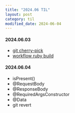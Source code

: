 ```yaml
---
title: "2024.06 TIL"
layout: post
category: til
modified_date: 2024-06-04
---
```


#### 2024.06.03
- [git cherry-pick](/git/cherry-pick)
- [workflow ruby build](https://docs.github.com/ko/actions/automating-builds-and-tests/building-and-testing-ruby)


#### 2024.06.04
- isPresent()
- @RequestBody
- @ResponseBody
- @RequiredArgsConstructor
- @Data
- git revert